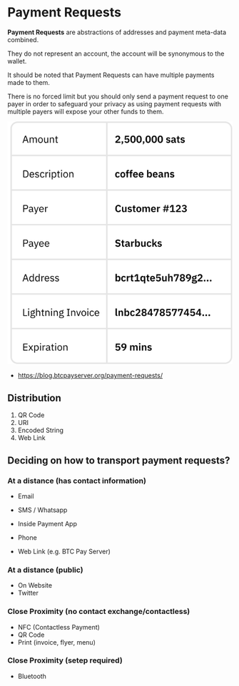 # Payment Requests

**Payment Requests** are abstractions of addresses and payment meta-data combined.

They do not represent an account, the account will be synonymous to the wallet. 

It should be noted that Payment Requests can have multiple payments made to them.

There is no forced limit but you should only send a payment request to one payer in order to safeguard your privacy as using payment requests with multiple payers will expose your other funds to them.

![payment-request-creation](assets/img/payment-request-creation.svg)

- https://blog.btcpayserver.org/payment-requests/

## Distribution

1. QR Code
2. URI
3. Encoded String
4. Web Link

## Deciding on how to transport payment requests?

### At a distance (has contact information)

- Email
- SMS / Whatsapp
- Inside Payment App
- Phone

- Web Link (e.g. BTC Pay Server)

### At a distance (public)

- On Website
- Twitter

### Close Proximity (no contact exchange/contactless)

- NFC (Contactless Payment)
- QR Code
- Print (invoice, flyer, menu)

### Close Proximity (setep required)

- Bluetooth